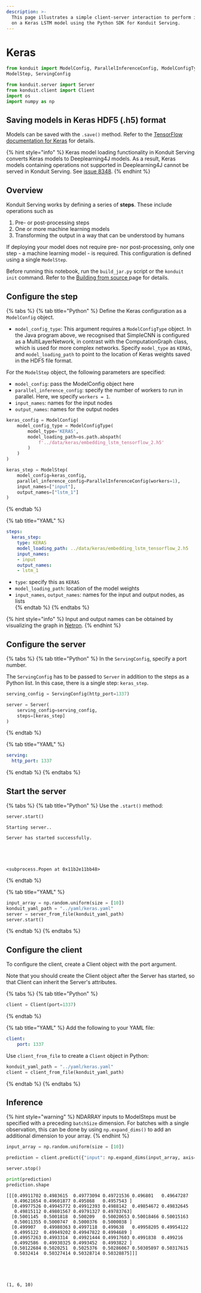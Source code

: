 ```yaml
---
description: >-
  This page illustrates a simple client-server interaction to perform inference
  on a Keras LSTM model using the Python SDK for Konduit Serving.
---
```


# Keras

```python
from konduit import ModelConfig, ParallelInferenceConfig, ModelConfigType, \
ModelStep, ServingConfig

from konduit.server import Server
from konduit.client import Client
import os 
import numpy as np
```

## Saving models in Keras HDF5 \(.h5\) format

Models can be saved with the `.save()` method. Refer to the [TensorFlow documentation for Keras](https://www.tensorflow.org/guide/keras/save_and_serialize) for details.

{% hint style="info" %}
Keras model loading functionality in Konduit Serving converts Keras models to Deeplearning4J models. As a result, Keras models containing operations not supported in Deeplearning4J cannot be served in Konduit Serving. See [issue 8348](https://github.com/eclipse/deeplearning4j/issues/8348).
{% endhint %}

## Overview

Konduit Serving works by defining a series of **steps**. These include operations such as 

1. Pre- or post-processing steps 
2. One or more machine learning models 
3. Transforming the output in a way that can be understood by humans

If deploying your model does not require pre- nor post-processing, only one step - a machine learning model - is required. This configuration is defined using a single `ModelStep`.

Before running this notebook, run the `build_jar.py` script or the `konduit init` command. Refer to the [Building from source ](../../building-from-source.md#manual-build)page for details.

## Configure the step

{% tabs %}
{% tab title="Python" %}
Define the Keras configuration as a `ModelConfig` object.

* `model_config_type`: This argument requires a `ModelConfigType` object. In the Java program above, we recognised that SimpleCNN is configured as a MultiLayerNetwork, in contrast with the ComputationGraph class, which is used for more complex networks. Specify `model_type` as `KERAS`, and `model_loading_path` to point to the location of Keras weights saved in the HDF5 file format.

For the `ModelStep` object, the following parameters are specified:

* `model_config`: pass the ModelConfig object here 
* `parallel_inference_config`: specify the number of workers to run in parallel. Here, we specify `workers = 1`.
* `input_names`:  names for the input nodes  
* `output_names`: names for the output nodes

```python
keras_config = ModelConfig(    
    model_config_type = ModelConfigType(
        model_type='KERAS',
        model_loading_path=os.path.abspath(
            f'../data/keras/embedding_lstm_tensorflow_2.h5'
        )
    )
)

keras_step = ModelStep(
    model_config=keras_config, 
    parallel_inference_config=ParallelInferenceConfig(workers=1), 
    input_names=["input"], 
    output_names=["lstm_1"]
)
```
{% endtab %}

{% tab title="YAML" %}
```yaml
steps:
  keras_step:
    type: KERAS
    model_loading_path: ../data/keras/embedding_lstm_tensorflow_2.h5
    input_names:
    - input 
    output_names:
    - lstm_1
```

* `type`: specify this as `KERAS`
* `model_loading_path`: location of the model weights 
* `input_names`, `output_names`: names for the input and output nodes, as lists  
{% endtab %}
{% endtabs %}

{% hint style="info" %}
Input and output names can be obtained by visualizing the graph in [Netron](https://github.com/lutzroeder/netron).
{% endhint %}

## Configure the server

{% tabs %}
{% tab title="Python" %}
In the `ServingConfig`, specify a port number.

The `ServingConfig` has to be passed to `Server` in addition to the steps as a Python list. In this case, there is a single step: `keras_step`.

```python
serving_config = ServingConfig(http_port=1337)

server = Server(
    serving_config=serving_config, 
    steps=[keras_step]
)
```
{% endtab %}

{% tab title="YAML" %}
```yaml
serving:
  http_port: 1337
```
{% endtab %}
{% endtabs %}

## Start the server

{% tabs %}
{% tab title="Python" %}
Use the `.start()` method:

```python
server.start()
```

```text
Starting server..

Server has started successfully.





<subprocess.Popen at 0x11b2e11bb48>
```
{% endtab %}

{% tab title="YAML" %}
```python
input_array = np.random.uniform(size = [10])
konduit_yaml_path = "../yaml/keras.yaml"
server = server_from_file(konduit_yaml_path)
server.start()
```
{% endtab %}
{% endtabs %}

## Configure the client

To configure the client, create a Client object with the port argument.

Note that you should create the Client object after the Server has started, so that Client can inherit the Server's attributes.

{% tabs %}
{% tab title="Python" %}
```python
client = Client(port=1337)
```
{% endtab %}

{% tab title="YAML" %}
Add the following to your YAML file:

```yaml
client:
    port: 1337
```

Use `client_from_file` to create a `Client` object in Python:

```python
konduit_yaml_path = "../yaml/keras.yaml"
client = client_from_file(konduit_yaml_path)
```
{% endtab %}
{% endtabs %}

## Inference 

{% hint style="warning" %}
NDARRAY inputs to ModelSteps must be specified with a preceding `batchSize` dimension. For batches with a single observation, this can be done by using `np.expand_dims()` to add an additional dimension to your array. 
{% endhint %}

```python
input_array = np.random.uniform(size = [10])

prediction = client.predict({"input": np.expand_dims(input_array, axis=0)})

server.stop()
```

```python
print(prediction) 
prediction.shape
```

```text
[[[0.49911702 0.4983615  0.49773094 0.49721536 0.496801   0.49647287
   0.49621654 0.49601877 0.495868   0.4957543 ]
  [0.49977526 0.49945772 0.49912393 0.4988142  0.49854672 0.49832645
   0.49815112 0.49801567 0.49791327 0.49783763]
  [0.5001145  0.5001818  0.500209   0.50020653 0.50018466 0.50015163
   0.50011355 0.5000747  0.5000376  0.5000038 ]
  [0.499907   0.49980363 0.4997118  0.499638   0.49958205 0.49954122
   0.4995122  0.49949202 0.49947822 0.4994689 ]
  [0.49957263 0.4993314  0.49921444 0.49917603 0.4991838  0.499216
   0.4992586  0.49930325 0.4993452  0.4993822 ]
  [0.50122684 0.5020251  0.5025376  0.50286067 0.50305897 0.50317615
   0.5032414  0.50327414 0.50328714 0.50328875]]]





(1, 6, 10)
```



